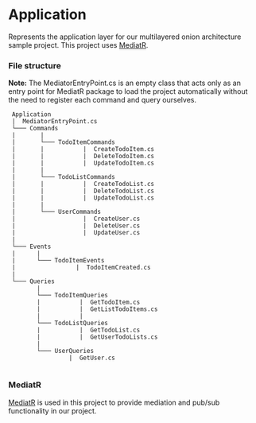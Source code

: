# Application 
Represents the application layer for our multilayered onion architecture sample project. This project uses [MediatR](#mediatr).

### File structure
**Note:** The MediatorEntryPoint.cs is an empty class that acts only as an entry point for MediatR package to load the project automatically without the need to register each command and query ourselves.
```
 Application
 |  MediatorEntryPoint.cs
 └─── Commands
 |       |
 |       └─── TodoItemCommands
 |       |           |  CreateTodoItem.cs
 |       |           |  DeleteTodoItem.cs
 |       |           |  UpdateTodoItem.cs
 |       |
 |       └─── TodoListCommands
 |       |           |  CreateTodoList.cs
 |       |           |  DeleteTodoList.cs
 |       |           |  UpdateTodoList.cs
 |       |
 |       └─── UserCommands
 |                   |  CreateUser.cs
 |                   |  DeleteUser.cs
 |                   |  UpdateUser.cs
 |        
 └─── Events
 |      |
 |      └─── TodoItemEvents
 |                 |  TodoItemCreated.cs
 |                  
 └─── Queries
        |
        └─── TodoItemQueries 
        |           |  GetTodoItem.cs
        |           |  GetListTodoItems.cs
        |           |
        └─── TodoListQueries
        |           |  GetTodoList.cs
        |           |  GetUserTodoLists.cs
        |       
        └─── UserQueries
                 |  GetUser.cs
                               
```

### MediatR 
[MediatR](https://github.com/jbogard/MediatR/wiki) is used in this project to provide mediation and pub/sub functionality in our project. 

